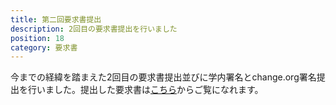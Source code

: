 ```yaml
---
title: 第二回要求書提出
description: 2回目の要求書提出を行いました
position: 18
category: 要求書
---
```


今までの経緯を踏まえた2回目の要求書提出並びに学内署名とchange.org署名提出を行いました。提出した要求書は[こちら](https://drive.google.com/file/d/1yfRbN5YvRM2E9U8MqTwNC6RKc1FNJy8X/view?usp=drivesdk)からご覧になれます。
